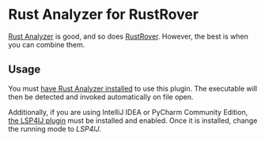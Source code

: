 # Rust Analyzer for RustRover

[Rust Analyzer][1] is good, and so does [RustRover][2].
However, the best is when you can combine them.


## Usage

You must [have Rust Analyzer installed][3] to use this plugin.
The executable will then be detected and
invoked automatically on file open.

Additionally, if you are using IntelliJ IDEA or PyCharm Community Edition,
[the LSP4IJ plugin][4] must be installed and enabled.
Once it is installed, change the running mode to <i>LSP4IJ</i>.


  [1]: https://github.com/rust-lang/rust-analyzer
  [2]: https://jetbrains.com/rust
  [3]: https://rust-analyzer.github.io/manual.html#rust-analyzer-language-server-binary
  [4]: https://plugins.jetbrains.com/plugin/23257
